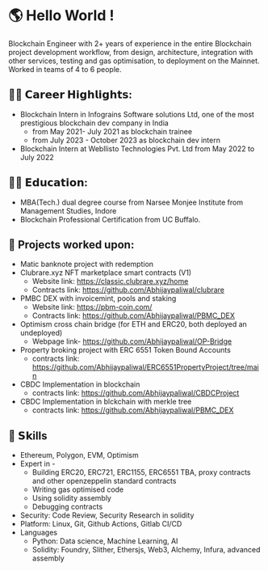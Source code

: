 # 🌎 Hello World !
Blockchain Engineer with 2+ years of experience in the entire Blockchain project development workflow, from design, architecture, integration with other services, testing and gas optimisation, to deployment on the Mainnet. Worked in teams of 4 to 6 people.

## 👨‍🏭 𝗖𝗮𝗿𝗲𝗲𝗿 𝗛𝗶𝗴𝗵𝗹𝗶𝗴𝗵𝘁𝘀:
- Blockchain Intern in Infograins Software solutions Ltd, one of the most prestigious blockchain dev company in India
  - from May 2021- July 2021 as blockchain trainee
  - from July 2023 - October 2023 as blockchain dev intern
- Blockchain Intern at Webllisto Technologies Pvt. Ltd from May 2022 to July 2022

## 👨‍🎓 𝗘𝗱𝘂𝗰𝗮𝘁𝗶𝗼𝗻:
- MBA(Tech.) dual degree course from Narsee Monjee Institute from Management Studies, Indore
- Blockchain Professional Certification from UC Buffalo.
  
## 🎯 Projects worked upon:
- Matic banknote project with redemption
- Clubrare.xyz NFT marketplace smart contracts (V1)
  - Website link: https://classic.clubrare.xyz/home
  - Contracts link: https://github.com/Abhijaypaliwal/clubrare
- PMBC DEX with invoicemint, pools and staking
  - Website link: https://pbm-coin.com/
  - Contracts link: https://github.com/Abhijaypaliwal/PBMC_DEX
- Optimism cross chain bridge (for ETH and ERC20, both deployed an undeployed)
  - Webpage link- https://github.com/Abhijaypaliwal/OP-Bridge
- Property broking project with ERC 6551 Token Bound Accounts
  - contracts link: https://github.com/Abhijaypaliwal/ERC6551PropertyProject/tree/main
- CBDC Implementation in blockchain
  - contracts link: https://github.com/Abhijaypaliwal/CBDCProject
- CBDC Implementation in blckchain with merkle tree
  - contracts link: https://github.com/Abhijaypaliwal/PBMC_DEX

## 🎯 𝗦𝗸ills

- Ethereum, Polygon, EVM, Optimism
- Expert in -
  - Building ERC20, ERC721, ERC1155, ERC6551 TBA, proxy contracts and other openzeppelin standard contracts
  - Writing gas optimised code
  - Using solidity assembly
  - Debugging contracts
- Security: Code Review, Security Research in solidity 
- Platform: Linux, Git, Github Actions, Gitlab CI/CD
- Languages
  - Python: Data science, Machine Learning, AI
  - Solidity: Foundry, Slither, Ethersjs, Web3, Alchemy, Infura, advanced assembly
